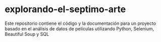 # explorando-el-septimo-arte
Este repositorio contiene el código y la documentación para un proyecto basado en el análisis de datos de películas utilizando Python, Selenium, Beautiful Soup y SQL
